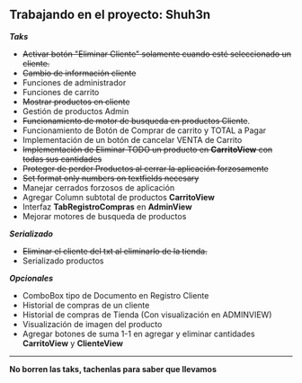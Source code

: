 Trabajando en el proyecto: Shuh3n
---
***Taks***
- ~~Activar botón "Eliminar Cliente" solamente cuando esté seleccionado un cliente.~~
- ~~Cambio de información cliente~~
- Funciones de administrador 
- Funciones de carrito
- ~~Mostrar productos en cliente~~ 
- Gestión de productos Admin
- ~~Funcionamiento de motor de busqueda en productos Cliente~~. 
- Funcionamiento de Botón de Comprar de carrito y TOTAL a Pagar
- Implementación de un botón de cancelar VENTA de Carrito
- ~~Implementación de Eliminar TODO un producto en **CarritoView** con todas sus cantidades~~
- ~~Proteger de perder Productos al cerrar la aplicación forzosamente~~
- ~~Set format only numbers on textfields necesary~~
- Manejar cerrados forzosos de aplicación
- Agregar Column subtotal de productos **CarritoView**
- Interfaz **TabRegistroCompras** en **AdminView**
- Mejorar motores de busqueda de productos

***Serializado***
- ~~Eliminar el cliente del txt al eliminarlo de la tienda.~~
- Serializado productos

***Opcionales***
- ComboBox tipo de Documento en Registro Cliente
- Historial de compras de un cliente
- Historial de compras de Tienda (Con visualización en ADMINVIEW) 
- Visualización de imagen del producto
- Agregar botones de suma 1-1 en agregar y eliminar cantidades **CarritoView** y **ClienteView** 
---

**No borren las taks, tachenlas para saber que llevamos**



